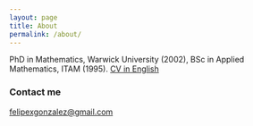 ```yaml
---
layout: page
title: About
permalink: /about/
---
```


PhD in Mathematics, Warwick University (2002), BSc in Applied Mathematics, ITAM (1995). 
[CV in English](https://www.dropbox.com/s/xrrkee3nkjcyiqm/cv_fg_english.pdf?dl=0)

### Contact me

[felipexgonzalez@gmail.com](mailto:felipexgonzalez@gmail.com)
